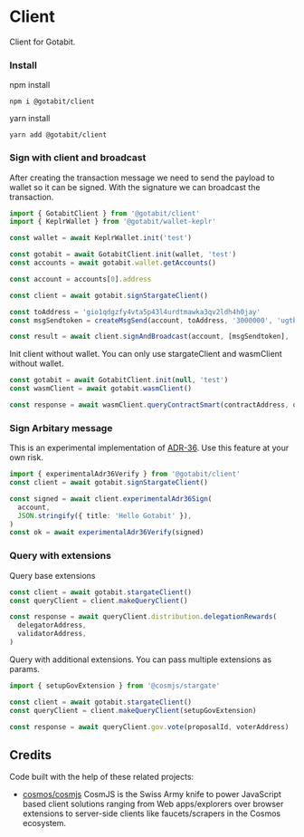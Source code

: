 # Client

Client for Gotabit.

### Install

npm install

```
npm i @gotabit/client
```

yarn install

```
yarn add @gotabit/client
```

### Sign with client and broadcast

After creating the transaction message we need to send the payload to wallet so it can be signed. With the signature we can broadcast the transaction.

```ts
import { GotabitClient } from '@gotabit/client'
import { KeplrWallet } from '@gotabit/wallet-keplr'

const wallet = await KeplrWallet.init('test')

const gotabit = await GotabitClient.init(wallet, 'test')
const accounts = await gotabit.wallet.getAccounts()

const account = accounts[0].address

const client = await gotabit.signStargateClient()

const toAddress = 'gio1qdgzfy4vta5p43l4urdtmawka3qv2ldh4h0jay'
const msgSendtoken = createMsgSend(account, toAddress, '3000000', 'ugtb')

const result = await client.signAndBroadcast(account, [msgSendtoken], 'auto')
```

Init client without wallet. You can only use stargateClient and wasmClient without wallet.

```ts
const gotabit = await GotabitClient.init(null, 'test')
const wasmClient = await gotabit.wasmClient()

const response = await wasmClient.queryContractSmart(contractAddress, queryMsg)
```

### Sign Arbitary message

This is an experimental implementation of [ADR-36](https://github.com/cosmos/cosmos-sdk/blob/main/docs/architecture/adr-036-arbitrary-signature.md). Use this feature at your own risk.

```ts
import { experimentalAdr36Verify } from '@gotabit/client'
const client = await gotabit.signStargateClient()

const signed = await client.experimentalAdr36Sign(
  account,
  JSON.stringify({ title: 'Hello Gotabit' }),
)
const ok = await experimentalAdr36Verify(signed)
```

### Query with extensions

Query base extensions

```ts
const client = await gotabit.stargateClient()
const queryClient = client.makeQueryClient()

const response = await queryClient.distribution.delegationRewards(
  delegatorAddress,
  validatorAddress,
)
```

Query with additional extensions. You can pass multiple extensions as params.

```ts
import { setupGovExtension } from '@cosmjs/stargate'

const client = await gotabit.stargateClient()
const queryClient = client.makeQueryClient(setupGovExtension)

const response = await queryClient.gov.vote(proposalId, voterAddress)
```

## Credits

Code built with the help of these related projects:

- [cosmos/cosmjs](https://github.com/cosmos/cosmjs) CosmJS is the Swiss Army knife to power JavaScript based client solutions ranging from Web apps/explorers over browser extensions to server-side clients like faucets/scrapers in the Cosmos ecosystem.
